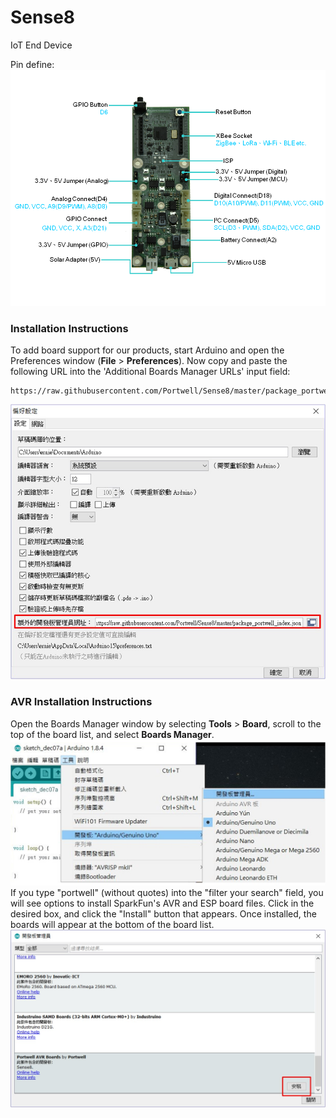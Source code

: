 # Sense8
IoT End Device

Pin define:
![image](https://github.com/Portwell/Sense8/blob/master/Sense8_picture.png)

### Installation Instructions

To add board support for our products, start Arduino and open the Preferences window (**File** > **Preferences**). Now copy and paste the following URL into the 'Additional Boards Manager URLs' input field:

	https://raw.githubusercontent.com/Portwell/Sense8/master/package_portwell_index.json
![image](https://github.com/Portwell/Sense8/blob/master/prefs.jpg)

### AVR Installation Instructions
Open the Boards Manager window by selecting **Tools** > **Board**, scroll to the top of the board list, and select **Boards Manager**.
![image](https://github.com/Portwell/Sense8/blob/master/manager1.jpg)
If you type "portwell" (without quotes) into the "filter your search" field, you will see options to install SparkFun's AVR and ESP board files. Click in the desired box, and click the "Install" button that appears. Once installed, the boards will appear at the bottom of the board list.
![image](https://github.com/Portwell/Sense8/blob/master/manager2.jpg)
